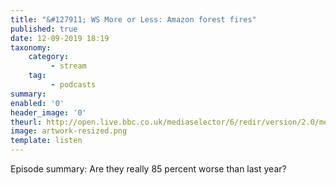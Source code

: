 ```yaml
---
title: "&#127911; WS More or Less: Amazon forest fires"
published: true
date: 12-09-2019 18:19
taxonomy:
    category:
         - stream
    tag:
         - podcasts
summary:
enabled: '0'
header_image: '0'
theurl: http://open.live.bbc.co.uk/mediaselector/6/redir/version/2.0/mediaset/audio-nondrm-download/proto/http/vpid/p07m7s9b.mp3
image: artwork-resized.png
template: listen
---
```

 
Episode summary: Are they really 85 percent worse than last year?
